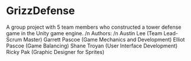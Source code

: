 # GrizzDefense
A group project with 5 team members who constructed a tower defense game in the Unity game engine.  /n
Authors: /n
Austin Lee (Team Lead- Scrum Master) 
Garrett Pascoe (Game Mechanics and Development) 
Elliot Pascoe (Game Balancing) 
Shane Troyan (User Interface Development) 
Ricky Pak (Graphic Designer for Sprites)
